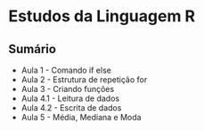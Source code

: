 # Estudos da Linguagem R

## Sumário

- Aula 1 - Comando if else
- Aula 2 - Estrutura de repetição for
- Aula 3 - Criando funções
- Aula 4.1 - Leitura de dados
- Aula 4.2 - Escrita de dados
- Aula 5 - Média, Mediana e Moda